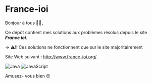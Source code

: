 # France-ioi

Bonjour à tous 👋🏼, 

Ce dépôt contient mes solutions aux problèmes résolus depuis le site ***France ioi***. 

-> ⚠️‼️ Ces solutions ne fonctionnent que sur le site majoritairement

Site Web suivant : http://www.france-ioi.org/ 

![Java](https://img.shields.io/badge/java-%23ED8B00.svg?style=for-the-badge&logo=openjdk&logoColor=white)
![JavaScript](https://img.shields.io/badge/javascript-%23323330.svg?style=for-the-badge&logo=javascript&logoColor=%23F7DF1E)

Amusez- vous bien 😉

